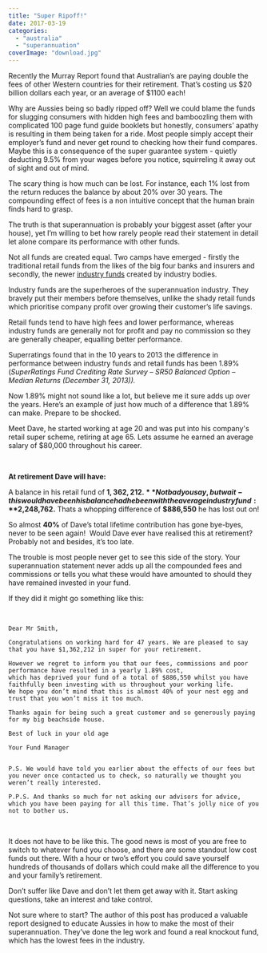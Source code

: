 ```yaml
---
title: "Super Ripoff!"
date: 2017-03-19
categories: 
  - "australia"
  - "superannuation"
coverImage: "download.jpg"
---
```


Recently the Murray Report found that Australian’s are paying double the fees of other Western countries for their retirement. That’s costing us $20 billion dollars each year, or an average of $1100 each!

Why are Aussies being so badly ripped off? Well we could blame the funds for slugging consumers with hidden high fees and bamboozling them with complicated 100 page fund guide booklets but honestly, consumers’ apathy is resulting in them being taken for a ride. Most people simply accept their employer’s fund and never get round to checking how their fund compares. Maybe this is a consequence of the super guarantee system - quietly deducting 9.5% from your wages before you notice, squirreling it away out of sight and out of mind.

The scary thing is how much can be lost. For instance, each 1% lost from the return reduces the balance by about 20% over 30 years. The compounding effect of fees is a non intuitive concept that the human brain finds hard to grasp.

The truth is that superannuation is probably your biggest asset (after your house), yet I’m willing to bet how rarely people read their statement in detail let alone compare its performance with other funds.

Not all funds are created equal. Two camps have emerged - firstly the traditional retail funds from the likes of the big four banks and insurers and secondly, the newer [industry funds](http://www.industrysuper.com/) created by industry bodies.

Industry funds are the superheroes of the superannuation industry. They bravely put their members before themselves, unlike the shady retail funds which prioritise company profit over growing their customer’s life savings.

Retail funds tend to have high fees and lower performance, whereas industry funds are generally not for profit and pay no commission so they are generally cheaper, equalling better performance.

Superratings found that in the 10 years to 2013 the difference in performance between industry funds and retail funds has been 1.89% (_SuperRatings Fund Crediting Rate Survey – SR50 Balanced Option – Median Returns (December 31, 2013))._

Now 1.89% might not sound like a lot, but believe me it sure adds up over the years. Here’s an example of just how much of a difference that 1.89% can make. Prepare to be shocked.

Meet Dave, he started working at age 20 and was put into his company's retail super scheme, retiring at age 65. Lets assume he earned an average salary of $80,000 throughout his career.

 

**At retirement Dave will have:**

A balance in his retail fund of **$1,362,212.** Not bad you say, but wait - this would have been his balance had he been with the average industry fund:  **$2,248,762.** Thats a whopping difference of **$886,550** he has lost out on!

So almost **40%** of Dave’s total lifetime contribution has gone bye-byes, never to be seen again!  Would Dave ever have realised this at retirement? Probably not and besides, it’s too late.

The trouble is most people never get to see this side of the story. Your superannuation statement never adds up all the compounded fees and commissions or tells you what these would have amounted to should they have remained invested in your fund.

If they did it might go something like this:

 

```
Dear Mr Smith,

Congratulations on working hard for 47 years. We are pleased to say that you have $1,362,212 in super for your retirement.

However we regret to inform you that our fees, commissions and poor performance have resulted in a yearly 1.89% cost, 
which has deprived your fund of a total of $886,550 whilst you have faithfully been investing with us throughout your working life. 
We hope you don’t mind that this is almost 40% of your nest egg and trust that you won’t miss it too much.

Thanks again for being such a great customer and so generously paying for my big beachside house.

Best of luck in your old age

Your Fund Manager


P.S. We would have told you earlier about the effects of our fees but you never once contacted us to check, so naturally we thought you weren’t really interested.

P.P.S. And thanks so much for not asking our advisors for advice, which you have been paying for all this time. That’s jolly nice of you not to bother us.
```

 

It does not have to be like this. The good news is most of you are free to switch to whatever fund you choose, and there are some standout low cost funds out there. With a hour or two’s effort you could save yourself hundreds of thousands of dollars which could make all the difference to you and your family’s retirement.

Don’t suffer like Dave and don’t let them get away with it. Start asking questions, take an interest and take control.

Not sure where to start? The author of this post has produced a valuable report designed to educate Aussies in how to make the most of their superannuation. They’ve done the leg work and found a real knockout fund, which has the lowest fees in the industry.
